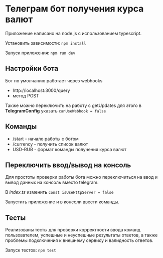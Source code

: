 # Телеграм бот получения курса валют

Приложение написано на node.js с использованием typescript.

Установить зависимости: `npm install`

Запуск приложения: `npm run dev`

## Настройки бота ##
Бот по умолчанию работает через webhooks 
* http://localhost:3000/query
* метод POST

Также можно переключить на работу с getUpdates для этого в **TelegramConfig** указать `canUseWebhook = false` 

## Команды ##

* /start - начало работы с ботом
* /currency - получить список валют
* USD-RUB - формат команды получения курса валют

## Переключить ввод/вывод на консоль ##
Для простоты проверки работы бота можно переключиться на ввод и вывод данных на консоль вместо telegram.

В *index.ts* изменить `const isUseHttpServer = false`

Запустить приложение и в консоли ввести команды.

## Тесты ##
Реализованы тесты для проверки корректности ввода команд пользователем, успешные и неуспешные результаты ответов, а также проблемы подключения к внешнему сервису и валидность ответов.

Запуск тестов: `npm test`
